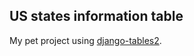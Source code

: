 ## US states information table

My pet project using [django-tables2](https://github.com/jieter/django-tables2).
